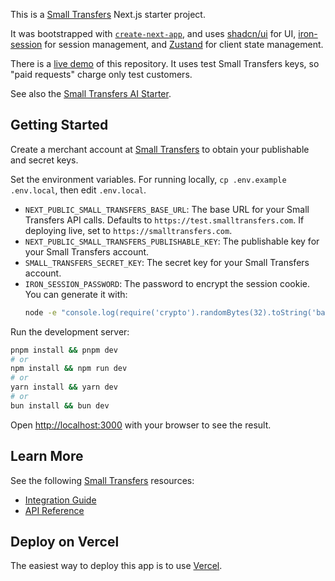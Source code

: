 This is a [Small Transfers](https://smalltransfers.com) Next.js starter project.

It was bootstrapped with [`create-next-app`](https://nextjs.org/docs/app/api-reference/cli/create-next-app), and uses [shadcn/ui](https://ui.shadcn.com/) for UI, [iron-session](https://github.com/vvo/iron-session) for session management, and [Zustand](https://github.com/pmndrs/zustand) for client state management.

There is a [live demo](https://nextjs-starter.smalltransfers.com/) of this repository. It uses test Small Transfers keys, so "paid requests" charge only test customers.

See also the [Small Transfers AI Starter](https://github.com/smalltransfers/ai-starter).

## Getting Started

Create a merchant account at [Small Transfers](https://smalltransfers.com) to obtain your publishable and secret keys.

Set the environment variables. For running locally, `cp .env.example .env.local`, then edit `.env.local`.

- `NEXT_PUBLIC_SMALL_TRANSFERS_BASE_URL`: The base URL for your Small Transfers API calls. Defaults to `https://test.smalltransfers.com`. If deploying live, set to `https://smalltransfers.com`.
- `NEXT_PUBLIC_SMALL_TRANSFERS_PUBLISHABLE_KEY`: The publishable key for your Small Transfers account.
- `SMALL_TRANSFERS_SECRET_KEY`: The secret key for your Small Transfers account.
- `IRON_SESSION_PASSWORD`: The password to encrypt the session cookie. You can generate it with:
    ```bash
    node -e "console.log(require('crypto').randomBytes(32).toString('base64'))"
    ```

Run the development server:

```bash
pnpm install && pnpm dev
# or
npm install && npm run dev
# or
yarn install && yarn dev
# or
bun install && bun dev
```

Open [http://localhost:3000](http://localhost:3000) with your browser to see the result.

## Learn More

See the following [Small Transfers](https://smalltransfers.com) resources:

- [Integration Guide](https://smalltransfers.com/merchant/docs/integration-guide)
- [API Reference](https://smalltransfers.com/merchant/docs/api)

## Deploy on Vercel

The easiest way to deploy this app is to use [Vercel](https://vercel.com/new).
